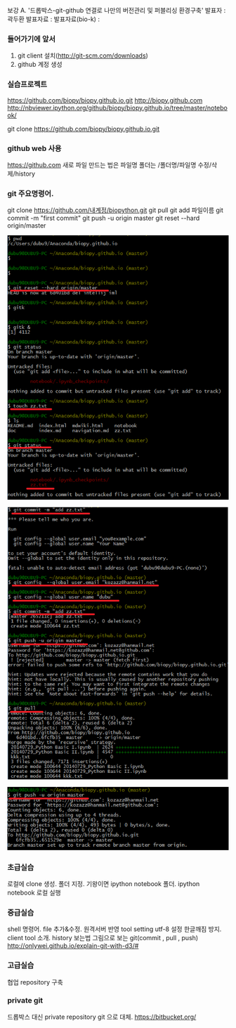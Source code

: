 보강 A. '드롭박스-git-github 연결로 나만의 버전관리 및 퍼블리싱 환경구축'
발표자 : 곽두환
발표자료 :
발표자료(bio-k) :

### 들어가기에 앞서
1. git client 설치(http://git-scm.com/downloads)
2. github 계정 생성

### 실습프로젝트
https://github.com/biopy/biopy.github.io.git
http://biopy.github.com
http://nbviewer.ipython.org/github/biopy/biopy.github.io/tree/master/notebook/

git clone https://github.com/biopy/biopy.github.io.git

### github web 사용
https://github.com
새로 파일 만드는 법은 파일명
폴더는 /폴더명/파일명
수정/삭제/history

### git 주요명령어.
git clone https://github.com/내계정/biopython.git
git pull
git add 파일이름
git commit -m "first commit"
git push -u origin master
git reset --hard origin/master

![git](../img/git01.png)

![git](../img/git02.png)

![git](../img/git03.png)

### 초급실습
로컬에 clone 생성.
폴더 지정. 기왕이면 ipython notebook 폴더.
ipython notebook 로컬 실행

### 중급실습
shell 명령어. file 추가&수정. 원격서버 반영
tool setting utf-8 설정 한글깨짐 방지.
client tool 소개. history 보는법
그림으로 보는 git(commit , pull , push) http://onlywei.github.io/explain-git-with-d3/#

### 고급실습
협업 repository 구축

### private git
드롭박스 대신  private repository git 으로 대체.
https://bitbucket.org/